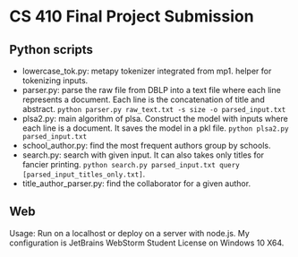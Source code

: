 # CS 410 Final Project Submission

## Python scripts
* lowercase_tok.py: metapy tokenizer integrated from mp1. helper for tokenizing inputs.
* parser.py: parse the raw file from DBLP into a text file where each line represents a document. Each line is the concatenation of title and abstract. `python parser.py raw_text.txt -s size -o parsed_input.txt`
* plsa2.py: main algorithm of plsa. Construct the model with inputs where each line is a document. It saves the model in a pkl file. `python plsa2.py parsed_input.txt`
* school_author.py: find the most frequent authors group by schools.
* search.py: search with given input. It can also takes only titles for fancier printing. `python search.py parsed_input.txt query [parsed_input_titles_only.txt]`.
* title_author_parser.py: find the collaborator for a given author.

## Web
Usage: Run on a localhost or deploy on a server with node.js. My configuration is JetBrains WebStorm Student License on Windows 10 X64. 
